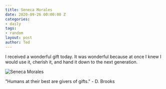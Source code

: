 ```yaml
---
title: Seneca Morales
date: 2020-09-26 00:00:00 Z
categories:
- daily
tags:
- random
layout: post
author: Ted
---
```


I received a wonderful gift today. It was wonderful because at once I knew I would use it, cherish it, and hand it down to the next generation.

![Seneca Morales](/assets/images/seneca-morales.jpg)

"Humans at their best are givers of gifts." - D. Brooks 
